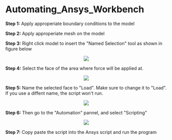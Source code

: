 # Automating_Ansys_Workbench

**Step 1:** Apply approperiate boundary conditions to the model

**Step 2:** Apply approperiate mesh on the model

**Step 3:** Right click model to insert the "Named Selection" tool as shown in figure below
<p align="center">
  <img src="https://user-images.githubusercontent.com/115262940/221674291-1ff1236a-5995-416d-a8b3-ac16ad530af2.png" />
</p>


**Step 4:** Select the face of the area where force will be applied at. 
<p align="center">
  <img src="https://user-images.githubusercontent.com/115262940/221677337-2a26fe01-bc08-4d85-b737-8bc9f7945c98.png" />
</p>


**Step 5:** Name the selected face to "Load". Make sure to change it to "Load". If you use a diffent name, the script won't run.
<p align="center">
  <img src="https://user-images.githubusercontent.com/115262940/221677795-d988f898-94e2-4074-bfc5-c131d17e86a8.png" />
</p>


**Step 6:** Then go to the "Automation" pannel, and select "Scripting"
<p align="center">
  <img src="https://user-images.githubusercontent.com/115262940/221678150-7e54334f-2182-4337-9c12-ee93dcd44785.png" />
</p>


**Step 7:** Copy paste the script into the Ansys script and run the program
